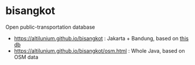 # bisangkot
Open public-transportation database

* https://altilunium.github.io/bisangkot : Jakarta + Bandung, based on [this db](https://github.com/projectkiri/NewMenjangan/blob/master/dist/etc/tracks.conf)
* https://altilunium.github.io/bisangkot/osm.html : Whole Java, based on OSM data
